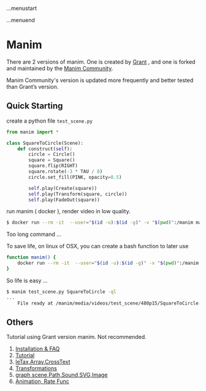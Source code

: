 ...menustart


...menuend


# Manim

There are 2 versions of manim.  One is created by [Grant](https://github.com/3b1b/manim) , and one is forked and maintained by the [Manim Community](https://github.com/ManimCommunity/manim).

Manim Community's version is updated more frequently and better tested than Grant’s version.


## Quick Starting

create a python file `test_scene.py`

```python
from manim import *

class SquareToCircle(Scene):
    def construct(self):
        circle = Circle()
        square = Square()
        square.flip(RIGHT)
        square.rotate(-3 * TAU / 8)
        circle.set_fill(PINK, opacity=0.5)

        self.play(Create(square))
        self.play(Transform(square, circle))
        self.play(FadeOut(square))
```

run manim ( docker ), render video in low quality.

```bash
$ docker run --rm -it  --user="$(id -u):$(id -g)" -v "$(pwd)":/manim manimcommunity/manim:stable manim test_scene.py SquareToCircle -ql
```

Too long command ...

To save life, on linux of OSX, you can create a bash function to later use 

```bash
function manim() {
    docker run --rm -it  --user="$(id -u):$(id -g)" -v "$(pwd)":/manim manimcommunity/manim:stable manim $@
}
```

So life is easy ...

```bash
$ manim test_scene.py SquareToCircle -ql
...
    File ready at /manim/media/videos/test_scene/480p15/SquareToCircle.mp4   
```





## Others

Tutorial using Grant version manim. Not recommended.

1. [Installation & FAQ](manim_FAQ.md)
2. [Tutorial](manim_1.md)
3. [leTax,Array,CrossText](manim_2.md)
4. [Transformations](manim_4.md)
5. [graph scene,Path,Sound,SVG,Image](manim_6.md)
6. [Animation, Rate Func](manim_8.md)



